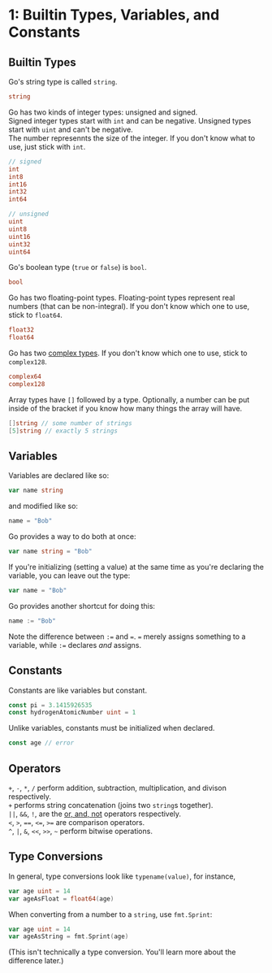 # 1: Builtin Types, Variables, and Constants
## Builtin Types
Go's string type is called `string`.
```go
string
```

Go has two kinds of integer types: unsigned and signed.  
Signed integer types start with `int` and can be negative. Unsigned types start with `uint` and can't be negative.  
The number represennts the size of the integer. If you don't know what to use, just stick with `int`.
```go
// signed
int
int8
int16
int32
int64

// unsigned
uint
uint8
uint16
uint32
uint64
```

Go's boolean type (`true` or `false`) is `bool`.

```go
bool
```

Go has two floating-point types. Floating-point types represent real numbers (that can be non-integral). If you don't know which one to use, stick to `float64`.
```go
float32
float64
```

Go has two [complex types](https://en.wikipedia.org/wiki/Complex_number). If you don't know which one to use, stick to `complex128`.
```go
complex64
complex128
```

Array types have `[]` followed by a type. Optionally, a number can be put inside of the bracket if you know how many things the array will have.
```go
[]string // some number of strings
[5]string // exactly 5 strings
```


## Variables
Variables are declared like so:

```go
var name string
```

and modified like so:

```go
name = "Bob"
```

Go provides a way to do both at once:

```go
var name string = "Bob"
```

If you're initializing (setting a value) at the same time as you're declaring the variable, you can leave out the type:

```go
var name = "Bob"
```

Go provides another shortcut for doing this:

```go
name := "Bob"
```

Note the difference between `:=` and `=`. `=` merely assigns something to a variable, while `:=` declares *and* assigns.

## Constants
Constants are like variables but constant.

```go
const pi = 3.1415926535
const hydrogenAtomicNumber uint = 1
```

Unlike variables, constants must be initialized when declared.

```go
const age // error
```

## Operators
`+`, `-`, `*`, `/` perform addition, subtraction, multiplication, and divison respectively.  
`+` performs string concatenation (joins two `string`s together).  
`||`, `&&`, `!`, are the <ins>or, and, not</ins> operators respectively.  
`<`, `>`, `==`, `<=`, `>=` are comparison operators.  
`^`, `|`, `&`, `<<`, `>>`, `~` perform bitwise operations.  

## Type Conversions
In general, type conversions look like `typename(value)`, for instance,

```go
var age uint = 14
var ageAsFloat = float64(age)
```

When converting from a number to a `string`, use `fmt.Sprint`:
```go
var age uint = 14
var ageAsString = fmt.Sprint(age)
```

(This isn't technically a type conversion. You'll learn more about the difference later.)
